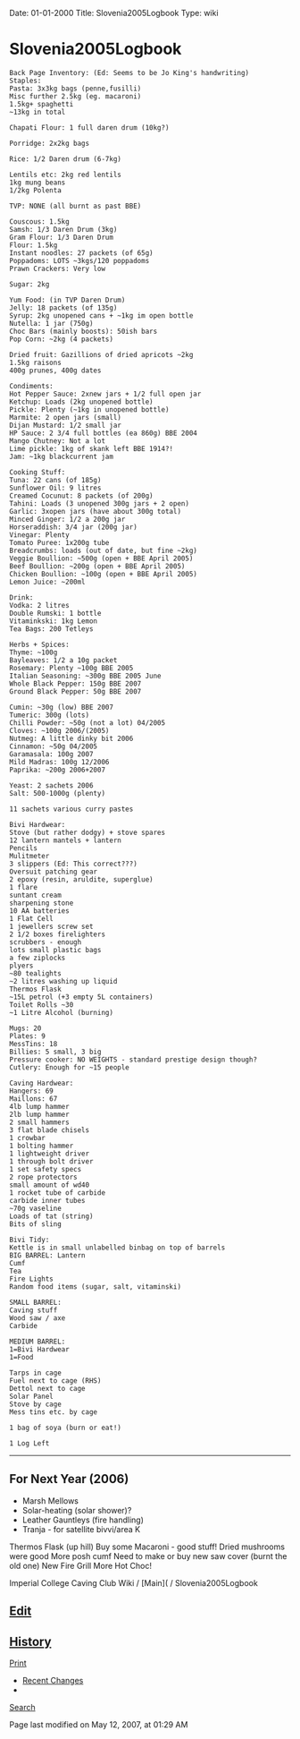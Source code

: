 Date: 01-01-2000
Title: Slovenia2005Logbook
Type: wiki


Slovenia2005Logbook 
===================





``` 
Back Page Inventory: (Ed: Seems to be Jo King's handwriting)
Staples:
Pasta: 3x3kg bags (penne,fusilli)
Misc further 2.5kg (eg. macaroni)
1.5kg+ spaghetti
~13kg in total

Chapati Flour: 1 full daren drum (10kg?)

Porridge: 2x2kg bags

Rice: 1/2 Daren drum (6-7kg)

Lentils etc: 2kg red lentils
1kg mung beans
1/2kg Polenta

TVP: NONE (all burnt as past BBE)

Couscous: 1.5kg
Samsh: 1/3 Daren Drum (3kg)
Gram Flour: 1/3 Daren Drum
Flour: 1.5kg
Instant noodles: 27 packets (of 65g)
Poppadoms: LOTS ~3kgs/120 poppadoms
Prawn Crackers: Very low

Sugar: 2kg

Yum Food: (in TVP Daren Drum)
Jelly: 18 packets (of 135g)
Syrup: 2kg unopened cans + ~1kg im open bottle
Nutella: 1 jar (750g)
Choc Bars (mainly boosts): 50ish bars
Pop Corn: ~2kg (4 packets)

Dried fruit: Gazillions of dried apricots ~2kg
1.5kg raisons
400g prunes, 400g dates

Condiments:
Hot Pepper Sauce: 2xnew jars + 1/2 full open jar
Ketchup: Loads (2kg unopened bottle)
Pickle: Plenty (~1kg in unopened bottle)
Marmite: 2 open jars (small)
Dijan Mustard: 1/2 small jar
HP Sauce: 2 3/4 full bottles (ea 860g) BBE 2004
Mango Chutney: Not a lot
Lime pickle: 1kg of skank left BBE 1914?!
Jam: ~1kg blackcurrent jam 

Cooking Stuff:
Tuna: 22 cans (of 185g)
Sunflower Oil: 9 litres
Creamed Cocunut: 8 packets (of 200g)
Tahini: Loads (3 unopened 300g jars + 2 open)
Garlic: 3xopen jars (have about 300g total)
Minced Ginger: 1/2 a 200g jar
Horseraddish: 3/4 jar (200g jar)
Vinegar: Plenty
Tomato Puree: 1x200g tube
Breadcrumbs: loads (out of date, but fine ~2kg)
Veggie Boullion: ~500g (open + BBE April 2005)
Beef Boullion: ~200g (open + BBE April 2005)
Chicken Boullion: ~100g (open + BBE April 2005)
Lemon Juice: ~200ml

Drink:
Vodka: 2 litres
Double Rumski: 1 bottle
Vitaminkski: 1kg Lemon
Tea Bags: 200 Tetleys

Herbs + Spices:
Thyme: ~100g
Bayleaves: 1/2 a 10g packet
Rosemary: Plenty ~100g BBE 2005
Italian Seasoning: ~300g BBE 2005 June
Whole Black Pepper: 150g BBE 2007
Ground Black Pepper: 50g BBE 2007

Cumin: ~30g (low) BBE 2007
Tumeric: 300g (lots)
Chilli Powder: ~50g (not a lot) 04/2005
Cloves: ~100g 2006/(2005)
Nutmeg: A little dinky bit 2006
Cinnamon: ~50g 04/2005
Garamasala: 100g 2007
Mild Madras: 100g 12/2006
Paprika: ~200g 2006+2007

Yeast: 2 sachets 2006
Salt: 500-1000g (plenty)

11 sachets various curry pastes

Bivi Hardwear:
Stove (but rather dodgy) + stove spares
12 lantern mantels + lantern
Pencils
Mulitmeter
3 slippers (Ed: This correct???)
Oversuit patching gear
2 epoxy (resin, aruldite, superglue)
1 flare
suntant cream
sharpening stone
10 AA batteries
1 Flat Cell
1 jewellers screw set
2 1/2 boxes firelighters
scrubbers - enough
lots small plastic bags
a few ziplocks
plyers
~80 tealights
~2 litres washing up liquid
Thermos Flask
~15L petrol (+3 empty 5L containers)
Toilet Rolls ~30
~1 Litre Alcohol (burning)

Mugs: 20
Plates: 9
MessTins: 18
Billies: 5 small, 3 big
Pressure cooker: NO WEIGHTS - standard prestige design though?
Cutlery: Enough for ~15 people

Caving Hardwear:
Hangers: 69
Maillons: 67
4lb lump hammer
2lb lump hammer
2 small hammers
3 flat blade chisels
1 crowbar
1 bolting hammer
1 lightweight driver
1 through bolt driver
1 set safety specs
2 rope protectors
small amount of wd40
1 rocket tube of carbide
carbide inner tubes
~70g vaseline
Loads of tat (string)
Bits of sling

Bivi Tidy: 
Kettle is in small unlabelled binbag on top of barrels
BIG BARREL: Lantern
Cumf
Tea
Fire Lights
Random food items (sugar, salt, vitaminski)

SMALL BARREL: 
Caving stuff
Wood saw / axe
Carbide

MEDIUM BARREL:
1=Bivi Hardwear
1=Food

Tarps in cage
Fuel next to cage (RHS)
Dettol next to cage
Solar Panel
Stove by cage
Mess tins etc. by cage

1 bag of soya (burn or eat!)

1 Log Left
```





------------------------------------------------------------------------





For Next Year (2006)
--------------------

-   Marsh Mellows
-   Solar-heating (solar shower)?
-   Leather Gauntleys (fire handling)
-   Tranja - for satellite bivvi/area K

Thermos Flask (up hill) Buy some Macaroni - good stuff! Dried mushrooms
were good More posh cumf Need to make or buy new saw cover (burnt the
old one) New Fire Grill More Hot Choc!







Imperial College Caving Club Wiki /
[Main]( /
Slovenia2005Logbook





[Edit](Slovenia2005Logbook?action=edit)
-
[History](Slovenia2005Logbook?action=diff)
-
[Print](Slovenia2005Logbook?action=print)
- [Recent
Changes](RecentChanges)
-
[Search](https://union.ic.ac.uk/rcc/caving/old/wiki/edit.php?n=Site.Search)





Page last modified on May 12, 2007, at 01:29 AM




